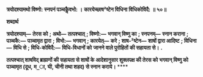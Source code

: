 **त्रयोदश्यामथो विष्णो: स्नपनं पञ्चकैॢवभो: ।** **कारयेच्छाष²ष्टेन विधिना विधिकोविदै: ॥ ५०॥** 

**शब्दार्थ** 

**त्रयोदश्याम्—** **तेरस को** **; अथो—** **तत्पश्चात्** **; विष्णो:—** **भगवान् विष्णु का** **; स्नपनम्—** **स्नान कराना** **; पञ्चकै:—** **पञ्चामृत द्वारा** **;** **विभो:—** **भगवान्** **; कारयेत्—** **करे** **; शाष-²ष्टेन—** **शाषों द्वारा आदिष्ट** **; विधिना—** **विधि से** **; विधि-कोविदै:—** **विधि-विधानों को** **जानने वाले पुरोहितों की सहायता से।** **.** 

**तत्पश्चात् शाषविद् ब्राह्मणों की सहायता से शाषों के आदेशानुसार शुक्लपक्ष की तेरस को** **भगवान् विष्णु को पञ्चामृत (दूध, म_ा, घी, चीनी तथा शहद) से स्नान कराये।** **** 